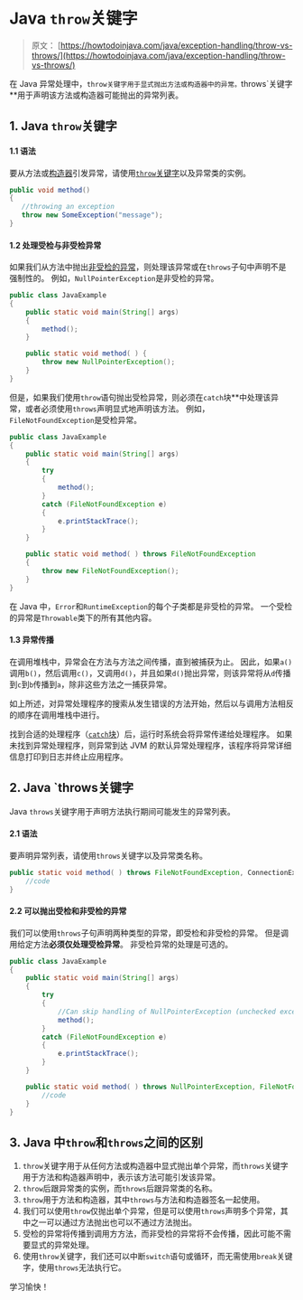 # Java `throw`关键字

> 原文： [https://howtodoinjava.com/java/exception-handling/throw-vs-throws/](https://howtodoinjava.com/java/exception-handling/throw-vs-throws/)

在 Java 异常处理中，`throw关键字用于显式抛出方法或构造器中的异常。`throws`关键字**用于声明该方法或构造器可能抛出的异常列表。

## 1\. Java `throw`关键字

#### 1.1 语法

要从方法或[构造器](https://howtodoinjava.com/oops/java-constructors/)引发异常，请使用[`throw`关键字](https://howtodoinjava.com/java-keywords/)以及异常类的实例。

```java
public void method() 
{
   //throwing an exception
   throw new SomeException("message");
}

```

#### 1.2 处理受检与非受检异常

如果我们从方法中抛出[非受检的异常](https://howtodoinjava.com/java/exception-handling/checked-vs-unchecked-exceptions-in-java/)，则处理该异常或在`throws`子句中声明不是强制性的。 例如，`NullPointerException`是非受检的异常。

```java
public class JavaExample 
{
	public static void main(String[] args) 
	{
		method();
	}

	public static void method( ) {
		throw new NullPointerException();
	}
}

```

但是，如果我们使用`throw`语句抛出受检异常，则必须在`catch`块**中处理该异常，或者必须使用`throws`声明显式地声明该方法。 例如，`FileNotFoundException`是受检异常。

```java
public class JavaExample 
{
	public static void main(String[] args) 
	{
		try 
		{
			method();
		} 
		catch (FileNotFoundException e) 
		{
			e.printStackTrace();
		}
	}

	public static void method( ) throws FileNotFoundException 
	{
		throw new FileNotFoundException();
	}
}

```

在 Java 中，`Error`和`RuntimeException`的每个子类都是非受检的异常。 一个受检的异常是`Throwable`类下的所有其他内容。

#### 1.3 异常传播

在调用堆栈中，异常会在方法与方法之间传播，直到被捕获为止。 因此，如果`a()`调用`b()`，然后调用`c()`，又调用`d()`，并且如果`d()`抛出异常，则该异常将从`d`传播到`c`到`b`传播到`a`，除非这些方法之一捕获异常。

如上所述，对异常处理程序的搜索从发生错误的方法开始，然后以与调用方法相反的顺序在调用堆栈中进行。

找到合适的处理程序（[`catch`块](https://howtodoinjava.com/java/exception-handling/try-catch-finally/)）后，运行时系统会将异常传递给处理程序。 如果未找到异常处理程序，则异常到达 JVM 的默认异常处理程序，该程序将异常详细信息打印到日志并终止应用程序。

## 2\. Java `throws关键字

Java `throws`关键字用于声明方法执行期间可能发生的异常列表。

#### 2.1 语法

要声明异常列表，请使用`throws`关键字以及异常类名称。

```java
public static void method( ) throws FileNotFoundException, ConnectionException {
	//code
}

```

#### 2.2 可以抛出受检和非受检的异常

我们可以使用`throws`子句声明两种类型的异常，即受检和非受检的异常。 但是调用给定方法**必须仅处理受检异常**。 非受检异常的处理是可选的。

```java
public class JavaExample 
{
	public static void main(String[] args) 
	{
		try 
		{
			//Can skip handling of NullPointerException (unchecked exception)
			method();	
		} 
		catch (FileNotFoundException e) 
		{
			e.printStackTrace();
		}
	}

	public static void method( ) throws NullPointerException, FileNotFoundException {
		//code
	}
}

```

## 3\. Java 中`throw`和`throws`之间的区别

1.  `throw`关键字用于从任何方法或构造器中显式抛出单个异常，而`throws`关键字用于方法和构造器声明中，表示该方法可能引发该异常。
2.  `throw`后跟异常类的实例，而`throws`后跟异常类的名称。
3.  `throw`用于方法和构造器，其中`throws`与方法和构造器签名一起使用。
4.  我们可以使用`throw`仅抛出单个异常，但是可以使用`throws`声明多个异常，其中之一可以通过方法抛出也可以不通过方法抛出。
5.  受检的异常将传播到调用方方法，而非受检的异常将不会传播，因此可能不需要显式的异常处理。
6.  使用`throw`关键字，我们还可以中断`switch`语句或循环，而无需使用`break`关键字，使用`throws`无法执行它。

学习愉快！